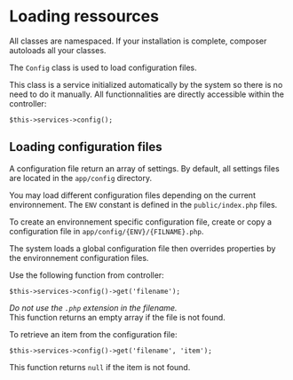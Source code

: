 # Loading ressources

All classes are namespaced. If your installation is complete, composer 
autoloads all your classes.

The `Config` class is used to load configuration files.

This class is a service initialized automatically by the system 
so there is no need to do it manually. All functionnalities are directly 
accessible within the controller:

    $this->services->config();

## Loading configuration files

A configuration file return an array of settings.
By default, all settings files are located in the `app/config` directory.

You may load different configuration files depending
on the current environnement. The `ENV` constant is defined in
the `public/index.php` files.

To create an environnement specific configuration file, create or copy a
configuration file in `app/config/{ENV}/{FILNAME}.php`.

The system loads a global configuration file then overrides properties
by the environnement configuration files.

Use the following function from controller:

    $this->services->config()->get('filename');

*Do not use the `.php` extension in the filename.*   
This function returns an empty array if the file is not found.

To retrieve an item from the configuration file:

    $this->services->config()->get('filename', 'item');

This function returns `null` if the item is not found.